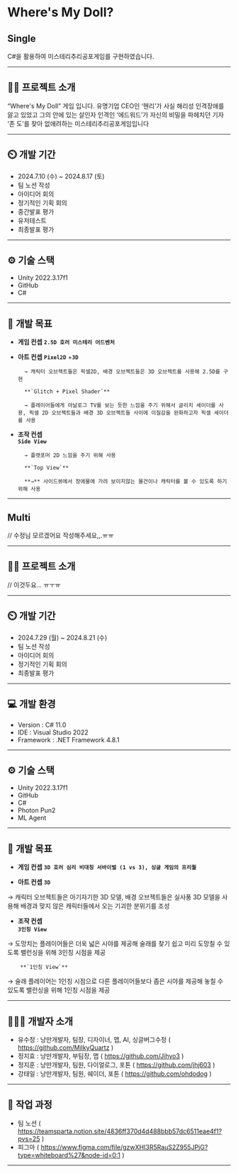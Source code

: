# Where's My Doll?

## Single

C#을 활용하여 미스테리추리공포게임를 구현하였습니다.

---
 
## **👨‍🏫** 프로젝트 소개

“Where's My Doll” 게임 입니다. 유명기업 CEO인 ‘헨리’가 사실 해리성 인격장애를 앓고 있었고 그의 안에 있는 살인자 인격인 ‘에드워드’가 자신의 비밀을 파헤치던 기자 ‘존 도’를 찾아 없애려하는 미스테리추리공포게임입니다

---

## **⏲️** 개발 기간

- 2024.7.10 (수) ~ 2024.8.17 (토)
- 팀 노션 작성
- 아이디어 회의
- 정기적인 기획 회의
- 중간발표 평가
- 유저테스트
- 최종발표 평가

---

## **⚙️** 기술 스택

- Unity 2022.3.17f1
- GitHub
- C#

---

## **📌** 개발 목표

- **게임 컨셉**
        **`2.5D 호러 미스테리 어드벤처`**

- **아트 컨셉**
        **`Pixel2D`** +**`3D`** 
        
        → 캐릭터 오브젝트들은 픽셀2D, 배경 오브젝트들은 3D 오브젝트를 사용해 2.5D를 구현 
        
        **`Glitch + Pixel Shader`**
        
        → 플레이어들에게 아날로그 TV를 보는 듯한 느낌을 주기 위해서 글리치 셰이더를 사용, 픽셀 2D 오브젝트들과 배경 3D 오브젝트들 사이에 이질감을 완화하고자 픽셀 셰이더를 사용

- **조작 컨셉**        
        **`Side View`**
        
        → 플랫포머 2D 느낌을 주기 위해 사용 
        
        **`Top View`**
        
        **→** 사이드뷰에서 장애물에 가려 보이지않는 물건이나 캐릭터를 볼 수 있도록 하기 위해 사용
  
---

## Multi

// 수정님 모르겠어요 작성해주세요,,.ㅠㅠ

---
 
## **👨‍🏫** 프로젝트 소개

// 이것두요... ㅠㅜㅠ

---

## **⏲️** 개발 기간

- 2024.7.29 (월) ~ 2024.8.21 (수)
- 팀 노션 작성
- 아이디어 회의
- 정기적인 기획 회의
- 최종발표 평가

---

## **💻** 개발 환경

- Version : C# 11.0
- IDE : Visual Studio 2022
- Framework :  .NET Framework 4.8.1

---

## **⚙️** 기술 스택

- Unity 2022.3.17f1
- GitHub
- C#
- Photon Pun2
- ML Agent

---

## **📌** 개발 목표

- **게임 컨셉**
        **`3D 호러 심리 비대칭 서바이벌 (1 vs 3), 싱글 게임의 프리퀄`**

- **아트 컨셉**
        **`3D`**

→ 캐릭터 오브젝트들은 아기자기한 3D 모델, 배경 오브젝트들은 실사풍 3D 모델을 사용해 배경과 맞지 않은 캐릭터들에서 오는 기괴한 분위기를 조성

- **조작 컨셉**        
        **`3인칭 View`**

→ 도망치는 플레이어들은 더욱 넓은 시야를 제공해 술래를 찾기 쉽고 미리 도망칠 수 있도록 밸런싱을 위해 3인칭 시점을 제공

        **`1인칭 View`**

→ 술래 플레이어는 1인칭 시점으로 다른 플레이어들보다 좁은 시야를 제공해 놓칠 수 있도록 밸런싱을 위해 1인칭 시점을 제공

---

## **🧑‍🤝‍🧑** 개발자 소개

- 유수정 : 낭만개발자, 팀장, 디자이너, 맵, AI, 싱글버그수정 ( https://github.com/MilkyQuartz )
- 정지효 : 낭만개발자, 부팀장, 맵 ( https://github.com/Jihyo3 )
- 정지훈 : 낭만개발자, 팀원, 다이얼로그, 포톤 ( https://github.com/jhj603 )
- 강태일 : 낭만개발자, 팀원, 쉐이더, 포톤 ( https://github.com/ohdodog )

---

## **💛 작업 과정**
- 팀 노션 ( https://teamsparta.notion.site/4836ff370d4d488bbb57dc6511eae4f1?pvs=25 )
- 피그마 ( https://www.figma.com/file/gzwXHI3R5RauS2Z955JPjG?type=whiteboard%27&node-id=0:1 )

---

